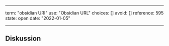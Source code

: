 
---
term:      "obsidian URI"
use:       "Obsidian URL"
choices:   []
avoid:     []
reference: 595        
state:     open
date:      "2022-01-05"

---

## Diskussion


